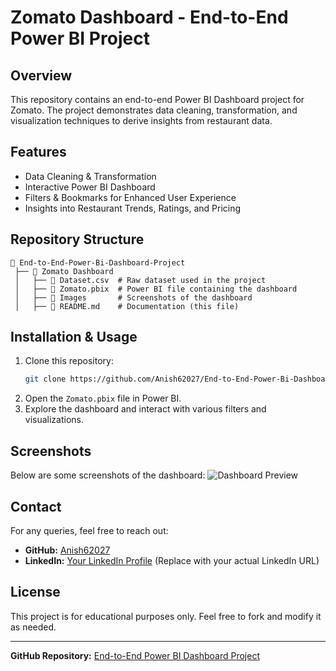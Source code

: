 # Zomato Dashboard - End-to-End Power BI Project

## Overview
This repository contains an end-to-end Power BI Dashboard project for Zomato. The project demonstrates data cleaning, transformation, and visualization techniques to derive insights from restaurant data.

## Features
- Data Cleaning & Transformation
- Interactive Power BI Dashboard
- Filters & Bookmarks for Enhanced User Experience
- Insights into Restaurant Trends, Ratings, and Pricing

## Repository Structure
```
📂 End-to-End-Power-Bi-Dashboard-Project
 ├── 📂 Zomato Dashboard
 │   ├── 📄 Dataset.csv  # Raw dataset used in the project
 │   ├── 📄 Zomato.pbix  # Power BI file containing the dashboard
 │   ├── 📄 Images       # Screenshots of the dashboard
 │   ├── 📄 README.md    # Documentation (this file)
```

## Installation & Usage
1. Clone this repository:
   ```sh
   git clone https://github.com/Anish62027/End-to-End-Power-Bi-Dashboard-Project.git
   ```
2. Open the `Zomato.pbix` file in Power BI.
3. Explore the dashboard and interact with various filters and visualizations.

## Screenshots
Below are some screenshots of the dashboard:
![Dashboard Preview](Images/Zomato_Dashboard_page-0001.jpg)



## Contact
For any queries, feel free to reach out:
- **GitHub:** [Anish62027](https://github.com/Anish62027)
- **LinkedIn:** [Your LinkedIn Profile](#) (Replace with your actual LinkedIn URL)

## License
This project is for educational purposes only. Feel free to fork and modify it as needed.

---
**GitHub Repository:** [End-to-End Power BI Dashboard Project](https://github.com/Anish62027/End-to-End-Power-Bi-Dashboard-Project/tree/main/Zomato%20Dashboard)

